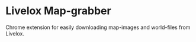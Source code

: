 # Livelox Map-grabber
Chrome extension for easily downloading map-images and world-files from Livelox.
